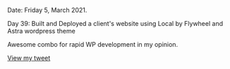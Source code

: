 Date: Friday 5, March 2021.

Day 39: Built and Deployed a client's website using Local by Flywheel and Astra wordpress theme

Awesome combo for rapid WP development in my opinion.

[View my tweet](https://twitter.com/umuks_/status/1367891146031108097?s=20)

